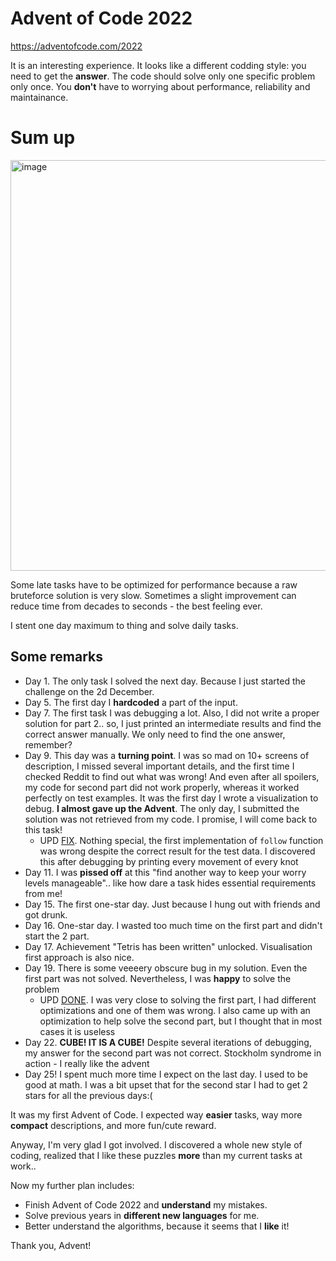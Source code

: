# Advent of Code 2022

https://adventofcode.com/2022

It is an interesting experience. It looks like a different codding style: 
you need to get the **answer**. The code should solve only one specific problem 
only once. You **don't** have to worrying about performance, reliability and 
maintainance.

# Sum up
<img width="657" alt="image" src="https://user-images.githubusercontent.com/3627930/209472928-288f08ea-01ca-41a6-bc0b-97a5464b69bc.png">

Some late tasks have to be optimized for performance because a raw bruteforce 
solution is very slow. Sometimes a slight improvement can reduce time from decades
to seconds - the best feeling ever.

I stent one day maximum to thing and solve daily tasks.

## Some remarks

 - Day 1. The only task I solved the next day. Because I just started the challenge on the 2d
December. 
 - Day 5. The first day I **hardcoded** a part of the input.
 - Day 7. The first task I was debugging a lot. Also, I did not write a proper solution 
for part 2.. so, I just printed an intermediate results and find the correct answer manually.
We only need to find the one answer, remember?
 - Day 9. This day was a **turning point**. I was so mad on 10+ screens of description, I missed
several important details, and the first time I checked Reddit to find out what was wrong! 
And even after all spoilers, my code for second part did not work properly, whereas it worked
perfectly on test examples. It was the first day I wrote a visualization to debug. **I almost 
gave up the Advent**. The only day, I submitted the solution was not retrieved from my code.
I promise, I will come back to this task!
   - UPD [FIX](https://github.com/Joxter/advent-2022/commit/db7ae4efc182a0a0ff1e9ceb157cb6df926c9c9b).
   Nothing special, the first implementation of `follow` function was wrong despite the correct result for the test data. I discovered this after debugging by printing every movement of every knot
 - Day 11. I was **pissed off** at this "find another way to keep your worry levels manageable".. 
like how dare a task hides essential requirements from me!
 - Day 15. The first one-star day. Just because I hung out with friends and got drunk.
 - Day 16. One-star day. I wasted too much time on the first part and didn't start the 2 part.
 - Day 17. Achievement "Tetris has been written" unlocked. Visualisation first approach is also nice.
 - Day 19. There is some veeeery obscure bug in my solution. Even the first part was not solved.
Nevertheless, I was **happy** to solve the problem
   - UPD [DONE](https://github.com/Joxter/advent-2022/commit/c41702aca3ef07245d6af84a50bf1448077412cd).
   I was very close to solving the first part, I had different optimizations and one of them was wrong. 
   I also came up with an optimization to help solve the second part, but I thought that in most cases it is useless
 - Day 22. **CUBE! IT IS A CUBE!** Despite several iterations of debugging, my answer for the second
part was not correct. Stockholm syndrome in action - I really like the advent
 - Day 25! I spent much more time I expect on the last day. I used to be good at math. I was a 
bit upset that for the second star I had to get 2 stars for all the previous days:(

It was my first Advent of Code. I expected way **easier** tasks, way more **compact** descriptions,
and more fun/cute reward.

Anyway, I'm very glad I got involved. I discovered a whole new style of coding, realized 
that I like these puzzles **more** than my current tasks at work..

Now my further plan includes:
- Finish Advent of Code 2022 and **understand** my mistakes.
- Solve previous years in **different new languages** for me.
- Better understand the algorithms, because it seems that I **like** it!

Thank you, Advent!
